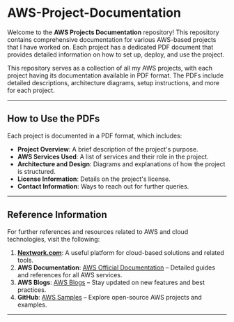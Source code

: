 # AWS-Project-Documentation

Welcome to the **AWS Projects Documentation** repository! This repository contains comprehensive documentation for various AWS-based projects that I have worked on. Each project has a dedicated PDF document that provides detailed information on how to set up, deploy, and use the project.

This repository serves as a collection of all my AWS projects, with each project having its documentation available in PDF format. The PDFs include detailed descriptions, architecture diagrams, setup instructions, and more for each project.

---


## How to Use the PDFs

Each project is documented in a PDF format, which includes:
- **Project Overview**: A brief description of the project's purpose.
- **AWS Services Used**: A list of services and their role in the project.
- **Architecture and Design**: Diagrams and explanations of how the project is structured.
- **License Information**: Details on the project's license.
- **Contact Information**: Ways to reach out for further queries.

---

## Reference Information


For further references and resources related to AWS and cloud technologies, visit the following:

1. **[Nextwork.com](https://www.nextwork.com)**: A useful platform for cloud-based solutions and related tools.
2. **AWS Documentation**: [AWS Official Documentation](https://docs.aws.amazon.com) – Detailed guides and references for all AWS services.
3. **AWS Blogs**: [AWS Blogs](https://aws.amazon.com/blogs) – Stay updated on new features and best practices.
4. **GitHub**: [AWS Samples](https://github.com/aws-samples) – Explore open-source AWS projects and examples.

---

